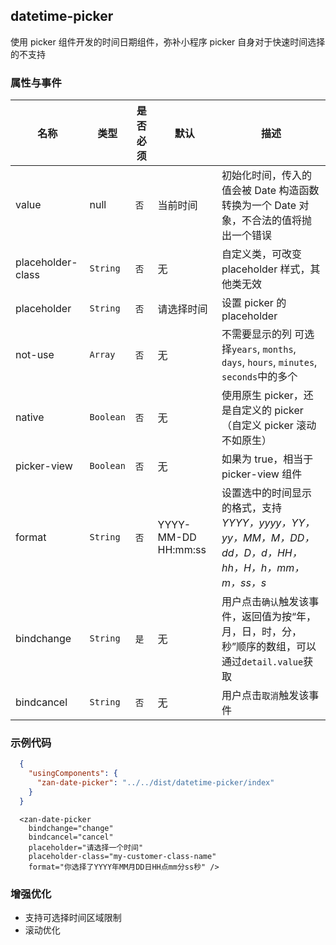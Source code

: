 ## datetime-picker

使用 picker 组件开发的时间日期组件，弥补小程序 picker 自身对于快速时间选择的不支持

### 属性与事件

| 名称              | 类型      | 是否必须 | 默认                | 描述                                                                                                  |
| ----------------- | --------- | -------- | ------------------- | ----------------------------------------------------------------------------------------------------- |
| value | null  | `否`     | 当前时间                 | 初始化时间，传入的值会被 Date 构造函数转换为一个 Date 对象，不合法的值将抛出一个错误                                                         |
| placeholder-class | `String`  | `否`     | 无                  | 自定义类，可改变 placeholder 样式，其他类无效                                                         |
| placeholder       | `String`  | `否`     | 请选择时间          | 设置 picker 的 placeholder                                                                            |
| not-use           | `Array`   | `否`     | 无                  | 不需要显示的列 可选择`years`, `months`, `days`, `hours`, `minutes`, `seconds`中的多个                 |
| native            | `Boolean` | `否`     | 无                  | 使用原生 picker，还是自定义的 picker（自定义 picker 滚动不如原生）                                    |
| picker-view            | `Boolean` | `否`     | 无                  | 如果为 true，相当于 picker-view 组件                                  |
| format            | `String`  | `否`     | YYYY-MM-DD HH:mm:ss | 设置选中的时间显示的格式，支持 _YYYY，yyyy，YY，yy，MM，M，DD，dd，D，d，HH， hh，H，h，mm，m，ss，s_ |
| bindchange        | `String`  | `是`     | 无                  | 用户点击`确认`触发该事件，返回值为按“年，月，日，时，分，秒”顺序的数组，可以通过`detail.value`获取    |
| bindcancel        | `String`  | `否`     | 无                  | 用户点击`取消`触发该事件                                                                              |
### 示例代码
~~~ json
  {
    "usingComponents": {
      "zan-date-picker": "../../dist/datetime-picker/index"
    }
  }
~~~

``` wxml
  <zan-date-picker
    bindchange="change"  
    bindcancel="cancel"
    placeholder="请选择一个时间"
    placeholder-class="my-customer-class-name"
    format="你选择了YYYY年MM月DD日HH点mm分ss秒" />
```

### 增强优化

- 支持可选择时间区域限制
- 滚动优化